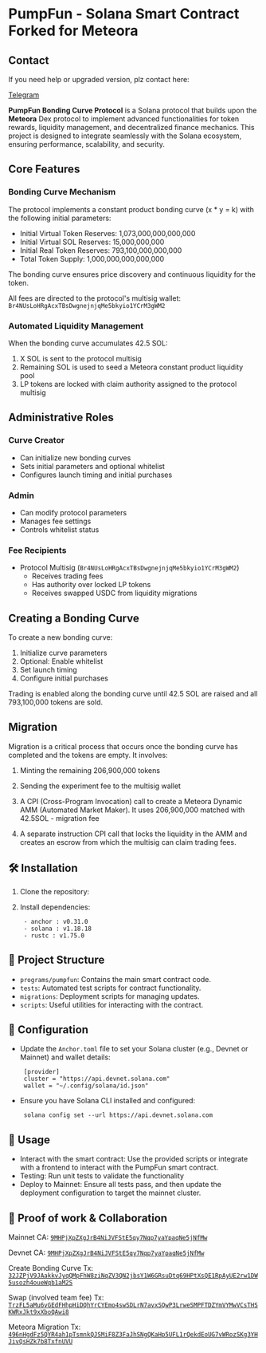 # PumpFun - Solana Smart Contract Forked for Meteora
## Contact

   If you need help or upgraded version, plz contact here: 
   
   [Telegram](https://t.me/sealdevnut)

**PumpFun Bonding Curve Protocol** is a Solana protocol that builds upon the **Meteora** Dex protocol to implement advanced functionalities for token rewards, liquidity management, and decentralized finance mechanics. This project is designed to integrate seamlessly with the Solana ecosystem, ensuring performance, scalability, and security.

## Core Features

### Bonding Curve Mechanism

The protocol implements a constant product bonding curve (x * y = k) with the following initial parameters:

- Initial Virtual Token Reserves: 1,073,000,000,000,000
- Initial Virtual SOL Reserves: 15,000,000,000
- Initial Real Token Reserves: 793,100,000,000,000
- Total Token Supply: 1,000,000,000,000,000

The bonding curve ensures price discovery and continuous liquidity for the token.

All fees are directed to the protocol's multisig wallet: `Br4NUsLoHRgAcxTBsDwgnejnjqMe5bkyio1YCrM3gWM2`

### Automated Liquidity Management

When the bonding curve accumulates 42.5 SOL:
1. X SOL is sent to the protocol multisig
2. Remaining SOL is used to seed a Meteora constant product liquidity pool
3. LP tokens are locked with claim authority assigned to the protocol multisig

## Administrative Roles

### Curve Creator
- Can initialize new bonding curves
- Sets initial parameters and optional whitelist
- Configures launch timing and initial purchases

### Admin
- Can modify protocol parameters
- Manages fee settings
- Controls whitelist status

### Fee Recipients
- Protocol Multisig (`Br4NUsLoHRgAcxTBsDwgnejnjqMe5bkyio1YCrM3gWM2`)
  - Receives trading fees
  - Has authority over locked LP tokens
  - Receives swapped USDC from liquidity migrations

## Creating a Bonding Curve

To create a new bonding curve:

1. Initialize curve parameters
2. Optional: Enable whitelist
3. Set launch timing
4. Configure initial purchases

Trading is enabled along the bonding curve until 42.5 SOL are raised and all 793,100,000 tokens are sold.

## Migration
Migration is a critical process that occurs once the bonding curve has completed and the tokens are empty. It involves:

1. Minting the remaining 206,900,000 tokens
2. Sending the experiment fee to the multisig wallet
3. A CPI (Cross-Program Invocation) call to create a Meteora Dynamic AMM (Automated Market Maker). It uses 206,900,000 matched with 42.5SOL - migration fee

4. A separate instruction CPI call that locks the liquidity in the AMM and creates an escrow from which the multisig can claim trading fees.

## 🛠 Installation

1. Clone the repository:

2. Install dependencies:
   ```
    - anchor : v0.31.0
    - solana : v1.18.18
    - rustc : v1.75.0 
   ```
## 📂 Project Structure

- `programs/pumpfun`: Contains the main smart contract code.
- `tests`: Automated test scripts for contract functionality.
- `migrations`: Deployment scripts for managing updates.
- `scripts`: Useful utilities for interacting with the contract.

## 🔧 Configuration

- Update the `Anchor.toml` file to set your Solana cluster (e.g., Devnet or Mainnet) and wallet details:

   ```
    [provider]
    cluster = "https://api.devnet.solana.com"
    wallet = "~/.config/solana/id.json"
   ```
- Ensure you have Solana CLI installed and configured:
   ```
    solana config set --url https://api.devnet.solana.com
   ```

## 📜 Usage
- Interact with the smart contract: Use the provided scripts or integrate with a frontend to interact with the PumpFun smart contract.
- Testing: Run unit tests to validate the functionality 
- Deploy to Mainnet: Ensure all tests pass, and then update the deployment configuration to target the mainnet cluster.

## 🤝 Proof of work & Collaboration

Mainnet CA: [`9MHPjXpZXgJrB4NiJVFStE5qy7Nqp7yaYpaqNe5jNfMw`](https://solscan.io/account/9MHPjXpZXgJrB4NiJVFStE5qy7Nqp7yaYpaqNe5jNfMw)

Devnet CA: [`9MHPjXpZXgJrB4NiJVFStE5qy7Nqp7yaYpaqNe5jNfMw`](https://solscan.io/account/9MHPjXpZXgJrB4NiJVFStE5qy7Nqp7yaYpaqNe5jNfMw?cluster=devnet)

Create Bonding Curve Tx: [`32JZPjV9JAakkvJyqQMpFhW8ziNqZV3QN2jbsY1W6GRsuDtq69HPtXsQE1RpAyUE2rw1DW5usozh4oueWqb1aM2S`](https://solscan.io/tx/32JZPjV9JAakkvJyqQMpFhW8ziNqZV3QN2jbsY1W6GRsuDtq69HPtXsQE1RpAyUE2rw1DW5usozh4oueWqb1aM2S?cluster=devnet)

Swap (involved team fee) Tx: [`TrzFL5aMu6vGEdFHhpHiDQhYrCYEmo4swSDLrN7avxSQwP3LrweSMPFTDZYmVYMwVCsTHSKWRxJkt9xXboQAwi8`](https://solscan.io/tx/TrzFL5aMu6vGEdFHhpHiDQhYrCYEmo4swSDLrN7avxSQwP3LrweSMPFTDZYmVYMwVCsTHSKWRxJkt9xXboQAwi8?cluster=devnet) 

Meteora Migration Tx: [`496nHgdFz5QYR4ah1pTsmnkQJSMiF8Z3FaJhSNgQKaHp5UFL1rQekdEoUG7vWRozSKg3YHJivQsHZk7b8TxfnUVU`](https://solscan.io/tx/496nHgdFz5QYR4ah1pTsmnkQJSMiF8Z3FaJhSNgQKaHp5UFL1rQekdEoUG7vWRozSKg3YHJivQsHZk7b8TxfnUVU?cluster=devnet)








